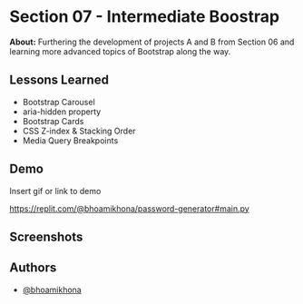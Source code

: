 
# Section 07 - Intermediate Boostrap

**About:**  Furthering the development of projects A and B from Section 06 and learning more advanced topics of Bootstrap along the way.
## Lessons Learned

- Bootstrap Carousel
- aria-hidden property
- Bootstrap Cards
- CSS Z-index & Stacking Order
- Media Query Breakpoints
## Demo

Insert gif or link to demo

https://replit.com/@bhoamikhona/password-generator#main.py
## Screenshots




## Authors

- [@bhoamikhona](https://github.com/bhoamikhona)

